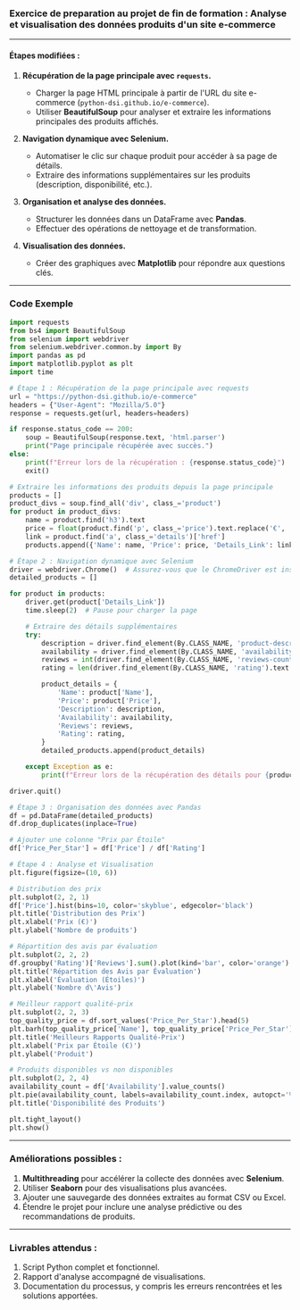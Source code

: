 ### **Exercice de preparation au projet de fin de formation : Analyse et visualisation des données produits d'un site e-commerce**

---

#### **Étapes modifiées :**

1. **Récupération de la page principale avec `requests`.**
   - Charger la page HTML principale à partir de l'URL du site e-commerce (`python-dsi.github.io/e-commerce`).
   - Utiliser **BeautifulSoup** pour analyser et extraire les informations principales des produits affichés.

2. **Navigation dynamique avec Selenium.**
   - Automatiser le clic sur chaque produit pour accéder à sa page de détails.
   - Extraire des informations supplémentaires sur les produits (description, disponibilité, etc.).

3. **Organisation et analyse des données.**
   - Structurer les données dans un DataFrame avec **Pandas**.
   - Effectuer des opérations de nettoyage et de transformation.

4. **Visualisation des données.**
   - Créer des graphiques avec **Matplotlib** pour répondre aux questions clés.

---

### **Code Exemple**

```python
import requests
from bs4 import BeautifulSoup
from selenium import webdriver
from selenium.webdriver.common.by import By
import pandas as pd
import matplotlib.pyplot as plt
import time

# Étape 1 : Récupération de la page principale avec requests
url = "https://python-dsi.github.io/e-commerce"
headers = {"User-Agent": "Mozilla/5.0"}
response = requests.get(url, headers=headers)

if response.status_code == 200:
    soup = BeautifulSoup(response.text, 'html.parser')
    print("Page principale récupérée avec succès.")
else:
    print(f"Erreur lors de la récupération : {response.status_code}")
    exit()

# Extraire les informations des produits depuis la page principale
products = []
product_divs = soup.find_all('div', class_='product')
for product in product_divs:
    name = product.find('h3').text
    price = float(product.find('p', class_='price').text.replace('€', '').strip())
    link = product.find('a', class_='details')['href']
    products.append({'Name': name, 'Price': price, 'Details_Link': link})

# Étape 2 : Navigation dynamique avec Selenium
driver = webdriver.Chrome()  # Assurez-vous que le ChromeDriver est installé
detailed_products = []

for product in products:
    driver.get(product['Details_Link'])
    time.sleep(2)  # Pause pour charger la page

    # Extraire des détails supplémentaires
    try:
        description = driver.find_element(By.CLASS_NAME, 'product-description').text
        availability = driver.find_element(By.CLASS_NAME, 'availability-status').text
        reviews = int(driver.find_element(By.CLASS_NAME, 'reviews-count').text.split()[0])
        rating = len(driver.find_element(By.CLASS_NAME, 'rating').text.split('★')) - 1

        product_details = {
            'Name': product['Name'],
            'Price': product['Price'],
            'Description': description,
            'Availability': availability,
            'Reviews': reviews,
            'Rating': rating,
        }
        detailed_products.append(product_details)

    except Exception as e:
        print(f"Erreur lors de la récupération des détails pour {product['Name']}: {e}")

driver.quit()

# Étape 3 : Organisation des données avec Pandas
df = pd.DataFrame(detailed_products)
df.drop_duplicates(inplace=True)

# Ajouter une colonne "Prix par Étoile"
df['Price_Per_Star'] = df['Price'] / df['Rating']

# Étape 4 : Analyse et Visualisation
plt.figure(figsize=(10, 6))

# Distribution des prix
plt.subplot(2, 2, 1)
df['Price'].hist(bins=10, color='skyblue', edgecolor='black')
plt.title('Distribution des Prix')
plt.xlabel('Prix (€)')
plt.ylabel('Nombre de produits')

# Répartition des avis par évaluation
plt.subplot(2, 2, 2)
df.groupby('Rating')['Reviews'].sum().plot(kind='bar', color='orange')
plt.title('Répartition des Avis par Évaluation')
plt.xlabel('Évaluation (Étoiles)')
plt.ylabel('Nombre d\'Avis')

# Meilleur rapport qualité-prix
plt.subplot(2, 2, 3)
top_quality_price = df.sort_values('Price_Per_Star').head(5)
plt.barh(top_quality_price['Name'], top_quality_price['Price_Per_Star'], color='green')
plt.title('Meilleurs Rapports Qualité-Prix')
plt.xlabel('Prix par Étoile (€)')
plt.ylabel('Produit')

# Produits disponibles vs non disponibles
plt.subplot(2, 2, 4)
availability_count = df['Availability'].value_counts()
plt.pie(availability_count, labels=availability_count.index, autopct='%1.1f%%', colors=['lightgreen', 'salmon'])
plt.title('Disponibilité des Produits')

plt.tight_layout()
plt.show()
```

---

### **Améliorations possibles :**
1. **Multithreading** pour accélérer la collecte des données avec **Selenium**.
2. Utiliser **Seaborn** pour des visualisations plus avancées.
3. Ajouter une sauvegarde des données extraites au format CSV ou Excel.
4. Étendre le projet pour inclure une analyse prédictive ou des recommandations de produits.

---

### **Livrables attendus :**
1. Script Python complet et fonctionnel.
2. Rapport d'analyse accompagné de visualisations.
3. Documentation du processus, y compris les erreurs rencontrées et les solutions apportées.